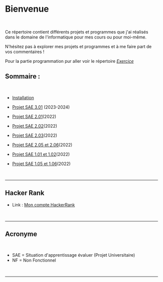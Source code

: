 # Bienvenue

</br>

Ce répertoire contient différents projets et programmes que j'ai réalisés dans le domaine de l'informatique pour mes cours ou pour moi-même.

N'hésitez pas à explorer mes projets et programmes et à me faire part de vos commentaires !

Pour la partie programmation pur aller voir le répertoire [*Exercice*](https://github.com/DorianBucc/Exercice)

## Sommaire :

</br>

- [Installation](https://github.com/DorianBucc/Project/tree/main/Installation)
- [Projet SAE 3.01](https://github.com/DorianBucc/Project/tree/main/J++) (2023-2024)

- [Projet SAE 2.01](https://github.com/DorianBucc/Project/tree/main/J++)(2022)
- [Projet SAE 2.02](https://github.com/DorianBucc/Project/tree/main/J++)(2022)
- [Projet SAE 2.03](https://github.com/DorianBucc/Project/tree/main/J++)(2022)
- [Projet SAE 2.05 et 2.06](https://github.com/DorianBucc/Project/tree/main/J++)(2022)
- [Projet SAE 1.01 et 1.02](https://github.com/DorianBucc/Project/tree/main/J++)(2022)
- [Projet SAE 1.05 et 1.06](https://github.com/DorianBucc/Project/tree/main/J++)(2022)

</br>

---

## Hacker Rank

* Link : [Mon compte HackerRank](https://www.hackerrank.com/profile/bucchiottydorian)

</br>

---

## Acronyme

</br>

- SAE = Situation d'apprentissage évaluer (Projet Universitaire)
- NF = Non Fonctionnel

</br>

---
